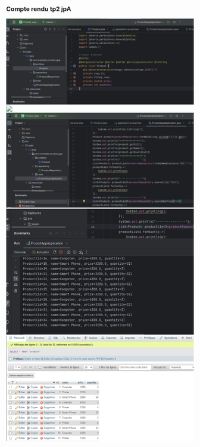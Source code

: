 <h3>Compte rendu tp2 jpA</h3>
<img src="capture/tableproduit.png">
<img src="capture/repositorproduct.png">
<img src="capture/webproduit.png">
<img src="capture/execution.png">
<img src="capture/php.png">